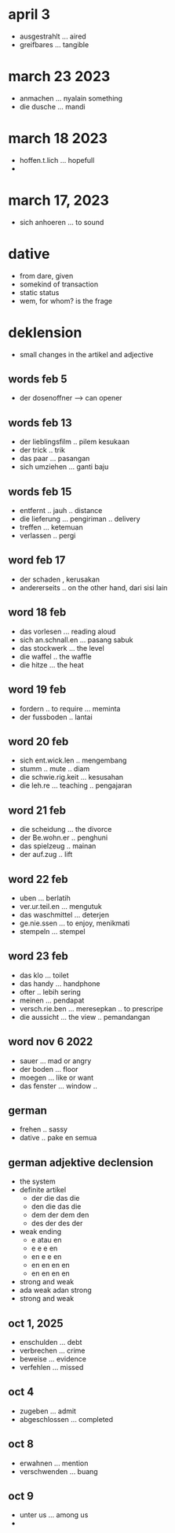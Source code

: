 # april 3
- ausgestrahlt ... aired
- greifbares ... tangible


# march 23 2023
- anmachen ... nyalain something
- die dusche ... mandi


# march 18 2023
- hoffen.t.lich ... hopefull
- 

# march 17, 2023
- sich anhoeren ... to sound


# dative
- from dare, given
- somekind of transaction
- static status
- wem, for whom? is the frage


# deklension
- small changes in the artikel and adjective

## words feb 5
- der dosenoffner --> can opener

## words feb 13
- der lieblingsfilm .. pilem kesukaan
-  der trick .. trik
- das paar ... pasangan
- sich umziehen ... ganti baju

## words feb 15
- entfernt .. jauh .. distance
- die lieferung  ... pengiriman .. delivery
- treffen ... ketemuan
- verlassen .. pergi

## word feb 17
- der schaden , kerusakan
- andererseits .. on the other hand, dari sisi lain

## word 18 feb
- das vorlesen ... reading aloud
- sich an.schnall.en ... pasang sabuk
- das stockwerk ... the level
- die waffel .. the waffle
- die hitze ... the heat

## word 19 feb
- fordern .. to require ... meminta
- der fussboden .. lantai

## word 20 feb
- sich ent.wick.len .. mengembang
- stumm .. mute .. diam
- die schwie.rig.keit ... kesusahan
- die leh.re ... teaching .. pengajaran

##  word 21 feb
- die scheidung ... the divorce
- der Be.wohn.er .. penghuni
- das spielzeug .. mainan
- der auf.zug .. lift

## word 22 feb
- uben ... berlatih
- ver.ur.teil.en ... mengutuk
- das waschmittel ... deterjen
- ge.nie.ssen ... to enjoy, menikmati
- stempeln ... stempel

## word 23 feb
- das klo ... toilet
- das handy ... handphone
- ofter .. lebih sering
- meinen ... pendapat
- versch.rie.ben ... meresepkan .. to prescripe
- die aussicht ... the view .. pemandangan


## word nov 6 2022
- sauer ... mad or angry
- der boden ... floor 
- moegen ... like or want
- das fenster ... window ..

## german
- frehen .. sassy
- dative .. pake en semua

## german adjektive declension
- the system
- definite artikel
    - der die das die
    - den die das die
    - dem der dem den
    - des der des der
- weak ending
    - e atau en
    - e e e en
    - en e e en
    - en en en en
    - en en en en
- strong and weak
- ada weak adan strong
- strong and weak

## oct 1, 2025
- enschulden ... debt
- verbrechen ... crime
- beweise ... evidence
- verfehlen ... missed

## oct 4
- zugeben ... admit
- abgeschlossen ... completed

## oct 8
- erwahnen ... mention
- verschwenden ... buang

## oct 9
- unter us ... among us
- 





